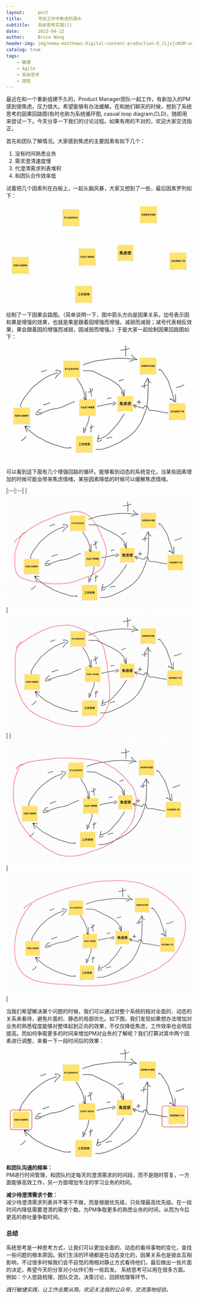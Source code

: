 ```yaml
---
layout:     post
title:      寻找工作中焦虑的源头
subtitle:   系统思考实践(1)
date:       2023-04-22
author:     Bruce Wong
header-img: img/emma-matthews-digital-content-production-O_CLjxjzN3M-unsplash.jpg 
catalog: true
tags:
    - 敏捷
    - Agile
    - 系统思考
    - 随笔
---
```


最近在和一个重新组建不久的，Product Manager团队一起工作，有新加入的PM感到很焦虑，压力很大。希望能够有办法缓解。在和她们聊天的时候，想到了系统思考的因果回路图(有时也称为系统循环图, casual loop diagram,CLD)，随即用来尝试一下。今天分享一下我们的讨论过程。如果有用的不对的，欢迎大家交流指正。

首先和团队了解情况。大家感到焦虑的主要因素有如下几个：
1. 没有时间熟悉业务  
2. 需求澄清速度慢  
3. 代澄清需求列表堆积  
4. 和团队合作效率低  

试着把几个因素列在白板上，一起头脑风暴，大家又想到了一些，最后因素罗列如下：  
![anxiety_factors](/img/less/anxiety_factors.jpeg)
绘制了一下因果会路图。（简单说明一下，图中箭头方向是因果关系，加号表示因和果是增强的效果，也就是果是跟着因增强而增强，减弱而减弱；减号代表相反效果，果会跟着因的增强而减弱，因减弱而增强。）于是大家一起绘制因果回路图如下：  
![anxiety_cld](/img/less/anxiety_cld.jpeg)  

可以看到这下面有几个增强回路的循环。能够看到动态的系统变化，当某些因素增加的时候可能会带来焦虑情绪，某些因素降低的时候可以缓解焦虑情绪。

|:--|:--|
| ![anxiety_cld](/img/less/cld1.jpeg)   |  ![anxiety_cld](/img/less/cld2.jpeg)  |
| ![anxiety_cld](/img/less/cld3.jpg)   |  ![anxiety_cld](/img/less/cld4.jpeg)  |

当我们希望解决某个问题的时候，我们可以通过对整个系统的相对全面的、动态的关系来看待，避免片面的、静态的局部优化。如下图，我们发现如果想办法增加对业务的熟悉程度能够对整体起到正向的效果，不仅仅降低焦虑，工作效率也会明显提高。而如何争取更多的时间来增加PM对业务的了解呢？我们打算对其中两个因素进行调整，来看一下一段时间后的效果：  
![anxiety_cld](/img/less/anxiety_key.jpg)  
**和团队沟通的频率：**  
PM进行时间管理，和团队约定每天的澄清需求的时间段，而不是随时答复，一方面能够高效工作，另一方面增加专注的学习业务的时间。  

**减少待澄清需求个数：**  
减少待澄清需求列表并不等于不做，而是根据优先级，只处理最高优先级。在一段时间内降低需要澄清的需求个数。为PM争取更多的熟悉业务的时间，从而为今后更高的吞吐量争取时间。  

### 总结  
系统思考是一种思考方式，让我们可以更加全面的、动态的看待事物的变化，查找一些问题的根本原因。我们生活的环境都是在动态变化的，因果关系也是彼此互相影响，不过很多时候我们会不自觉的用相对静止方式看待他们，最后做出一些片面的决定。希望今天的分享对小伙伴们有一些启发。
系统思考可以用在很多方面。例如：个人思路梳理，团队交流，决策讨论，回顾梳理等环节。   

*践行敏捷实践，让工作去繁从简。欢迎关注我的公众号，交流落地经验。*
